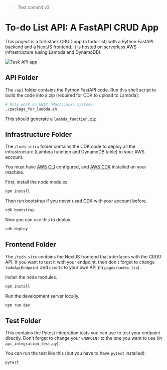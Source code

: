 > Test commit v3

# To-do List API: A FastAPI CRUD App


This project is a full-stack CRUD app (a todo-list) with a Python FastAPI backend and a
NextJS frontend. It is hosted on serverless AWS infrastructure (using Lambda and DynamoDB).

![Task API app](task_api.png)

## API Folder

The `/api` folder contains the Python FastAPI code. Run this shell script to build the code into
a zip (required for CDK to upload to Lambda):

```bash
# Only work on UNIX (Mac/Linux) systems!
./package_for_lambda.sh
```

This should generate a `lambda_function.zip`.

## Infrastructure Folder

The `/todo-infra` folder contains the CDK code to deploy all the infrastructure 
(Lambda function and DynamoDB table) to your AWS account.

You must have [AWS CLI](https://aws.amazon.com/cli/) configured, and 
[AWS CDK](https://docs.aws.amazon.com/cdk/v2/guide/home.html) installed on your machine.

First, install the node modules.

```bash
npm install
```

Then run bootstrap if you never used CDK with your account before.

```bash
cdk bootstrap
```

Now you can use this to deploy.

```bash
cdk deploy
```

## Frontend Folder

The `/todo-site` contains the NextJS frontend that interfaces with the CRUD API. If you want to
test it with your endpoint, then don't forget to change `todoApiEndpoint` and `userId` to your own
API (in `pages/index.tsx`).

Install the node modules.

```bash
npm install
```

Run the development server locally.

```bash
npm run dev
```

## Test Folder

This contains the Pytest integration tests you can use to test your endpoint directly. Don't 
forget to change your `ENDPOINT` to the one you want to use (in `api_integration_test.py`).

You can run the test like this (but you have to have `pytest` installed):

```bash
pytest
```


